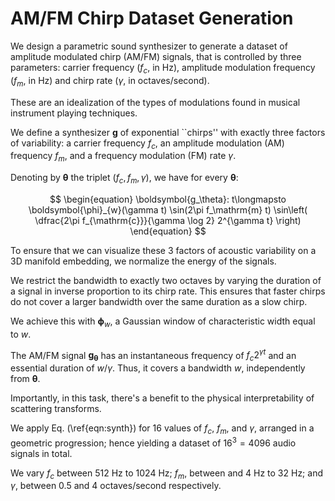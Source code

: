 AM/FM Chirp Dataset Generation
==============================
We design a parametric sound synthesizer to generate a dataset of amplitude modulated chirp (AM/FM) signals, that is controlled by three parameters: carrier frequency ($f_c$, in Hz), amplitude modulation frequency ($f_m$, in Hz) and chirp rate ($\gamma$, in octaves/second).

These are an idealization of the types of modulations found in musical instrument playing techniques. 

We define a synthesizer $\boldsymbol{g}$ of exponential ``chirps'' with exactly three factors of variability: a carrier frequency $f_c$, an amplitude modulation (AM) frequency $f_m$, and a frequency modulation (FM) rate $\gamma$.

Denoting by $\boldsymbol{\theta}$ the triplet $(f_c, f_m, \gamma)$, we have for every $\boldsymbol{\theta}$:

$$
\begin{equation}
    \boldsymbol{g_\theta}: t\longmapsto
    \boldsymbol{\phi}_{w}(\gamma t)
    \sin(2\pi f_\mathrm{m} t)
    \sin\left(
    \dfrac{2\pi f_{\mathrm{c}}}{\gamma \log 2} 2^{\gamma t}
    \right)
\end{equation}
$$

To ensure that we can visualize these 3 factors of acoustic variability on a 3D manifold embedding, we normalize the energy of the signals. 

We restrict the bandwidth to exactly two octaves by varying the duration of a signal in inverse proportion to its chirp rate. This ensures that faster chirps do not cover a larger bandwidth over the same duration as a slow chirp.

We achieve this with $\boldsymbol{\phi}_{w}$, a Gaussian window of characteristic width equal to $w$.

The AM/FM signal $\boldsymbol{g_\theta}$ has an instantaneous frequency of $f_c 2^{\gamma t}$ and an essential duration of $w/\gamma$.
Thus, it covers a bandwidth $w$, independently from $\boldsymbol{\theta}$.

Importantly, in this task, there's a benefit to the physical interpretability of scattering transforms. 

We apply Eq. (\ref{eqn:synth}) for $16$ values of $f_c$, $f_m$, and $\gamma$, arranged in a geometric progression; hence yielding a dataset of $16^3=4096$ audio signals in total.

We vary $f_c$ between 512 Hz to 1024 Hz; $f_m$, between and 4 Hz to 32 Hz; and $\gamma$, between 0.5 and 4 octaves/second respectively.
